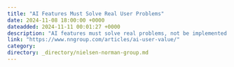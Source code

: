 ```yaml
---
title: "AI Features Must Solve Real User Problems"
date: 2024-11-08 18:00:00 +0000
dateadded: 2024-11-11 00:01:27 +0000
description: "AI features must solve real problems, not be implemented for novelty. Unnecessary AI chatbots and features can harm rather than help users."
link: "https://www.nngroup.com/articles/ai-user-value/"
category:
directory: _directory/nielsen-norman-group.md
---
```

